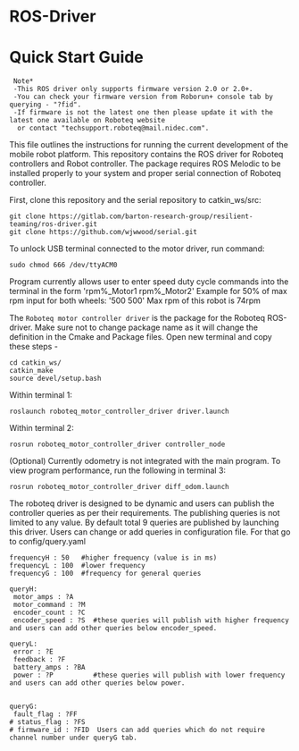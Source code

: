 # ROS-Driver
# Quick Start Guide
```
 Note*  
 -This ROS driver only supports firmware version 2.0 or 2.0+. 
 -You can check your firmware version from Roborun+ console tab by querying - "?fid". 
 -If firmware is not the latest one then please update it with the latest one available on Roboteq website 
  or contact "techsupport.roboteq@mail.nidec.com".
```
This file outlines the instructions for running the current development of the mobile robot platform. This repository contains the ROS driver for Roboteq controllers and Robot controller. The package requires ROS Melodic to be installed properly to your system and proper serial connection of Roboteq controller. 

First, clone this repository and the serial repository to catkin_ws/src:
```
git clone https://gitlab.com/barton-research-group/resilient-teaming/ros-driver.git
git clone https://github.com/wjwwood/serial.git 
```

To unlock USB terminal connected to the motor driver, run command:

```
sudo chmod 666 /dev/ttyACM0
```

Program currently allows user to enter speed duty cycle commands into the terminal in the form 'rpm%_Motor1 rpm%_Motor2'
Example for 50% of max rpm input for both wheels: '500 500'
Max rpm of this robot is 74rpm

The `Roboteq motor controller driver` is the package for the Roboteq ROS-driver. Make sure not to change package name as it will change the definition in the Cmake and Package files. Open new terminal and copy these steps -

```
cd catkin_ws/
catkin_make
source devel/setup.bash
```
Within terminal 1:
```
roslaunch roboteq_motor_controller_driver driver.launch
```
Within terminal 2:
```
rosrun roboteq_motor_controller_driver controller_node
```
(Optional) Currently odometry is not integrated with the main program. To view program performance, run the following in terminal 3:
```
rosrun roboteq_motor_controller_driver diff_odom.launch
```


The roboteq driver is designed to be dynamic and users can publish the controller queries as per their requirements. The publishing queries is not limited to any value. By default total 9 queries are published by launching this driver. Users can change or add queries in configuration file. For that go to config/query.yaml

```
frequencyH : 50   #higher frequency (value is in ms)
frequencyL : 100  #lower frequency
frequencyG : 100  #frequency for general queries

queryH:
 motor_amps : ?A 
 motor_command : ?M
 encoder_count : ?C
 encoder_speed : ?S  #these queries will publish with higher frequency and users can add other queries below encoder_speed.

queryL: 
 error : ?E 
 feedback : ?F 
 battery_amps : ?BA
 power : ?P          #these queries will publish with lower frequency and users can add other queries below power.
 

queryG: 
 fault_flag : ?FF  
# status_flag : ?FS
# firmware_id : ?FID  Users can add queries which do not require channel number under queryG tab. 
```

